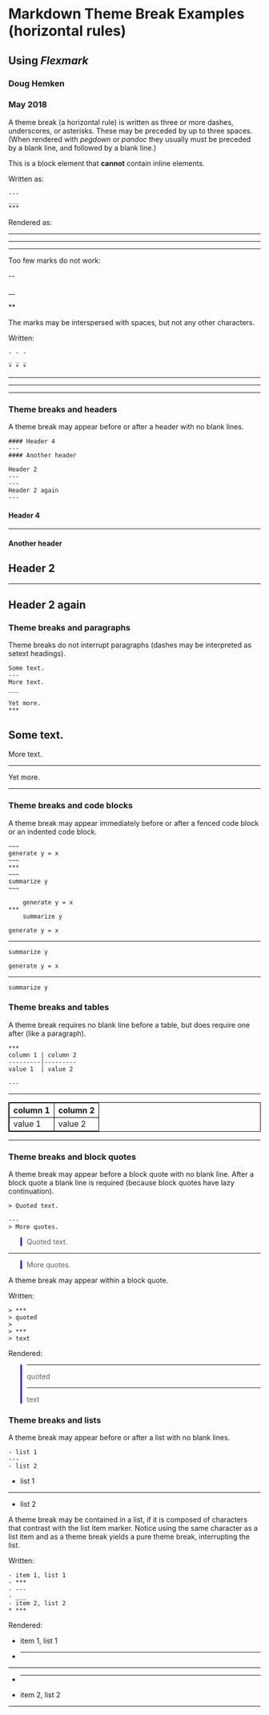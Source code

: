 <!DOCTYPE html>

<html xmlns="http://www.w3.org/1999/xhtml">

<head>
<title>Markdown Theme Break Examples</title>
<meta name="author" content="Doug Hemken" />

<script type="text/x-mathjax-config">
  MathJax.Hub.Config({tex2jax: {inlineMath: [['$','$'], ['\\(','\\)']]}});
</script>
<script type="text/javascript" async
  src="https://cdnjs.cloudflare.com/ajax/libs/mathjax/2.7.1/MathJax.js?config=TeX-AMS_CHTML">
</script>
<!--#include virtual="../../../Rmd/headInclKB.html" -->

<link rel="stylesheet" href="../../../Rmd/Rmd.css" type="text/css" />
<style>
table {
    border-collapse: collapse;
}
table, th, td {
   border: 1px solid black;
}
blockquote {
    border-left: solid blue;
	padding-left: 10px;
}
</style>

</head>
<body>

<!--#include virtual="/sscc/pubs/Rmd/topInclKB.html" -->

# Markdown Theme Break Examples (horizontal rules)
## Using *Flexmark* 
### Doug Hemken
### May 2018

A theme break (a horizontal rule) is written as three or more dashes, 
underscores, or asterisks.  These may be preceded by up
to three spaces.  (When rendered with *pegdown* or *pandoc*
they usually must be preceded by a blank line, and followed by a blank line.)

This is a block element that **cannot** contain inline elements.

Written as:

    ---
	___
	***
Rendered as:

---
___
***

Too few marks do not work:

--

__

**

The marks may be interspersed with spaces, but not any other characters.

Written:
~~~
- - -
_ _ _
* * *
~~~

- - -
_ _ _
* * *

### Theme breaks and headers
A theme break may appear before or after a header with no blank lines.

~~~
#### Header 4
---
#### Another header

Header 2
---
---
Header 2 again
---
~~~
#### Header 4
---
#### Another header

Header 2
---
---
Header 2 again
---

### Theme breaks and paragraphs
Theme breaks do not interrupt paragraphs (dashes may be interpreted
as setext headings).

~~~
Some text.
---
More text.
___

Yet more.
***
~~~
Some text.
---
More text.
___

Yet more.
***

### Theme breaks and code blocks
A theme break may appear immediately before or after a fenced code block
or an indented code block.

~~~~
~~~
generate y = x
~~~
***
~~~
summarize y
~~~

	generate y = x
***
	summarize y
~~~~
~~~
generate y = x
~~~
***
~~~
summarize y
~~~

	generate y = x
***
	summarize y

### Theme breaks and tables
A theme break requires no blank line before a table, but does require one
after (like a paragraph).

~~~
***
column 1 | column 2
---------|---------
value 1  | value 2

---
~~~
***
column 1 | column 2
---------|---------
value 1  | value 2

---

### Theme breaks and block quotes
A theme break may appear before a block quote with no blank line.  After a
block quote a blank line is required (because block quotes have lazy 
continuation).

~~~
> Quoted text.

---
> More quotes.
~~~
> Quoted text.

---
> More quotes.

A theme break may appear within a block quote.

Written:
~~~
> ***
> quoted
>
> ***
> text
~~~
Rendered:
> ***
> quoted
>
> ***
> text

### Theme breaks and lists
A theme break may appear before or after a list with no blank lines.

~~~
- list 1
---
- list 2
~~~
- list 1
---
- list 2

A theme break may be contained in a list, if it is composed of characters that
contrast with the list item marker. Notice using the same character as a list item and
as a theme break yields a pure theme break, interrupting the list.

Written:
~~~
- item 1, list 1
- ***
- ---
- ___
- item 2, list 2
* ***
~~~
Rendered:

- item 1, list 1
- ***
- ---
- ___
- item 2, list 2
* ***

<!--#include virtual="/sscc/pubs/Rmd/bottomInclKB.html" -->
</body>
